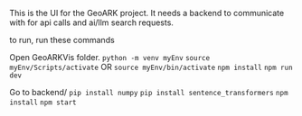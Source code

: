 This is the UI for the GeoARK project. It needs a backend to communicate with for api calls and ai/llm search requests.

to run, run these commands

Open GeoARKVis folder.
`python -m venv myEnv`
`source myEnv/Scripts/activate` OR `source myEnv/bin/activate`
`npm install`
`npm run dev`

Go to backend/
`pip install numpy`
`pip install sentence_transformers`
`npm install`
`npm start`



